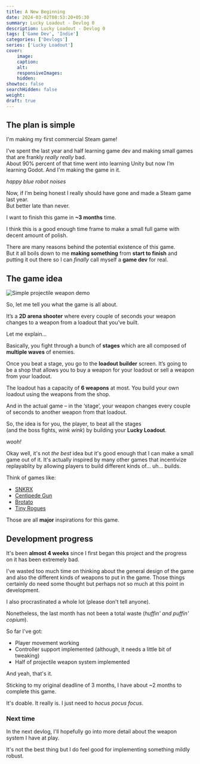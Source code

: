 ```yaml
---
title: A New Beginning
date: 2024-03-02T08:53:20+05:30
summary: Lucky Loadout - Devlog 0
description: Lucky Loadout - Devlog 0
tags: ['Game Dev', 'Indie']
categories: ['Devlogs']
series: ['Lucky Loadout']
cover:
    image:
    caption:
    alt:
    responsiveImages:
    hidden:
showtoc: false
searchHidden: false
weight: 
draft: true
---
```


## The plan is simple

I'm making my first commercial Steam game!

I’ve spent the last year and half learning game dev and making small games that are frankly *really really* bad.\
About 90% percent of that time went into learning Unity but now I’m learning Godot. And I'm making the game in it.

*happy blue robot noises*

Now, if I’m being honest I really should have gone and made a Steam game last year.\
But better late than never.

I want to finish this game in **~3 months** time.

I think this is a good enough time frame to make a small full game with decent amount of polish.

There are many reasons behind the potential existence of this game.\
But it all boils down to me **making something** from **start to finish** and putting it out there so I can *finally* call myself a **game dev** for real.

## The game idea

![Simple projectile weapon demo](/images/posts/Lucky_Loadout_Devlog_0_01.gif#center)

So, let me tell you what the game is all about.

It’s a **2D arena shooter** where every couple of seconds your weapon changes to a weapon from a loadout that you’ve built.

Let me explain...

Basically, you fight through a bunch of **stages** which are all composed of **multiple waves** of enemies.

Once you beat a stage, you go to the **loadout builder** screen. It’s going to be a shop that allows you to buy a weapon for your loadout or sell a weapon from your loadout. 

The loadout has a capacity of **6 weapons** at most. You build your own loadout using the weapons from the shop. 

And in the actual game – in the ‘stage’, your weapon changes every couple of seconds to another weapon from that loadout.

So, the idea is for you, the player, to beat all the stages\
(and the boss fights, *wink wink*) by building your **Lucky Loadout**.

*wooh!*

Okay well, it's not *the best* idea but it's good enough that I can make a small game out of it. It's actually inspired by many other games that incentivize replayablity by allowing players to build different kinds of... uh... builds.

Think of games like:
- [SNKRX](https://store.steampowered.com/app/915310/SNKRX/)
- [Centipede Gun](https://store.steampowered.com/app/2308000/Centipede_Gun/)
- [Brotato](https://store.steampowered.com/app/1942280/Brotato/)
- [Tiny Rogues](https://store.steampowered.com/app/2088570/Tiny_Rogues/)

Those are all **major** inspirations for this game.

## Development progress

It's been **almost 4 weeks** since I first began this project and the progress on it has been extremely bad.

I've wasted too much time on thinking about the general design of the game and also the different kinds of weapons to put in the game. Those things certainly do need some thought but perhaps not so much at this point in development.

I also procrastinated a whole lot (please don't tell anyone).

Nonetheless, the last month has not been a total waste (*huffin' and puffin' copium*).

So far I've got:
- Player movement working
- Controller support implemented (although, it needs a little bit of tweaking)
- Half of projectile weapon system implemented

And yeah, that's it.

Sticking to my original deadline of 3 months, I have about ~2 months to complete this game.

It's doable. It really is. I just need to *hocus pocus focus*.

### Next time

In the next devlog, I'll hopefully go into more detail about the weapon system I have at play.

It's not the best thing but I do feel good for implementing something mildly robust.
